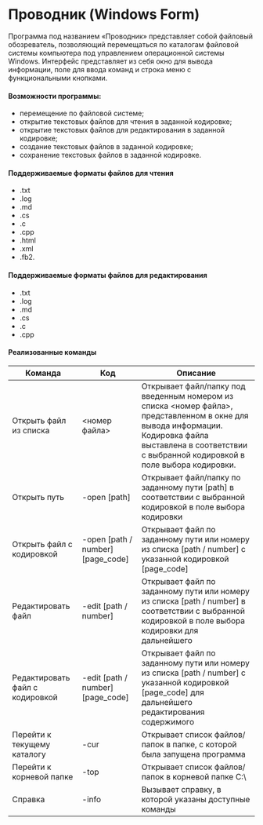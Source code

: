 # Проводник (Windows Form)
Программа под названием «Проводник» представляет собой файловый обозреватель, позволяющий перемещаться по каталогам файловой системы компьютера под управлением операционной системы Windows. Интерфейс представляет из себя окно для вывода информации, поле для ввода команд и строка меню с функциональными кнопками.

#### Возможности программы:
- перемещение по файловой системе;
- открытие текстовых файлов для чтения в заданной кодировке;
- открытие текстовых файлов для редактирования в заданной кодировке;
- создание текстовых файлов в заданной кодировке;
- сохранение текстовых файлов в заданной кодировке.

#### Поддерживаемые форматы файлов для чтения
- .txt
- .log
- .md
- .cs
- .c
- .cpp
- .html
- .xml
- .fb2.
#### Поддерживаемые форматы файлов для редактирования
- .txt
- .log
- .md
- .cs
- .c
- .cpp

#### Реализованные команды
| Команда                         | Код                               | Описание                                                                                                                                                                                                   |
|---------------------------------|-----------------------------------|------------------------------------------------------------------------------------------------------------------------------------------------------------------------------------------------------------|
| Открыть   файл из списка        | <номер файла>                     | Открывает файл/папку под введенным номером из списка <номер файла>, представленном в окне для вывода информации. Кодировка файла выставлена в соответствии с выбранной кодировкой в поле выбора кодировки. |
| Открыть путь                    | -open [path]                      | Открывает файл/папку по заданному пути [path] в соответствии с выбранной кодировкой в поле выбора кодировки                                                                                                |
| Открыть файл с кодировкой       | -open [path / number] [page_code] | Открывает файл по заданному пути или номеру из списка [path / number] с указанной кодировкой [page_code]                                                                                                   |
| Редактировать файл              | -edit [path / number]             | Открывает файл по заданному пути или номеру из списка [path / number] в соответствии с выбранной кодировкой в поле выбора кодировки для дальнейшего                                                        |
| Редактировать файл с кодировкой | -edit [path / number] [page_code] | Открывает файл по заданному пути или номеру из списка [path / number] с указанной кодировкой [page_code] для дальнейшего редактирования содержимого                                                        |
| Перейти к текущему каталогу     | -cur                              | Открывает список файлов/папок в папке, с которой была запущена программа                                                                                                                                   |
| Перейти к корневой папке        | -top                              | Открывает список файлов/папок в корневой папке С:\                                                                                                                                                         |
| Справка                         | -info                             | Вызывает справку, в которой указаны доступные команды                                                                                                                                                      |
